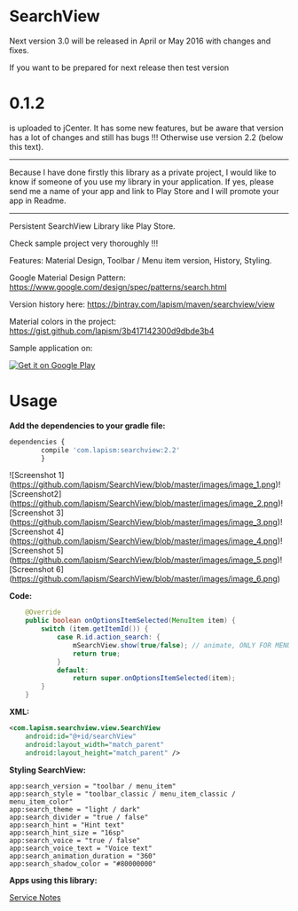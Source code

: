 # SearchView

Next version 3.0 will be released in April or May 2016 with changes and fixes.

If you want to be prepared for next release then test version 
# 0.1.2 
is uploaded to jCenter. 
It has some new features, but be aware that version has a lot of changes and still has bugs !!! Otherwise use version 2.2 (below this text).

------------------------------------------------------------------------------------------------------------------------------

Because I have done firstly this library as a private project, 
I would like to know if someone of you use my library in your application. 
If yes, please send me a name of your app and link to Play Store and I will promote your app in Readme.

------------------------------------------------------------------------------------------------------------------------------

Persistent SearchView Library like Play Store. 

Check sample project very thoroughly !!!

Features: Material Design, Toolbar / Menu item version, History, Styling.

Google Material Design Pattern:
https://www.google.com/design/spec/patterns/search.html

Version history here:
https://bintray.com/lapism/maven/searchview/view

Material colors in the project:
https://gist.github.com/lapism/3b417142300d9dbde3b4

Sample application on:

<a href="https://play.google.com/store/apps/details?id=com.lapism.searchview.sample">
  <img alt="Get it on Google Play"
       src="https://github.com/lapism/SearchView/blob/master/images/google_play.png" />
</a>

# Usage
**Add the dependencies to your gradle file:**
```javascript
dependencies {
        compile 'com.lapism:searchview:2.2'
        }
```

![Screenshot 1]
(https://github.com/lapism/SearchView/blob/master/images/image_1.png)![Screenshot2]
(https://github.com/lapism/SearchView/blob/master/images/image_2.png)![Screenshot 3]
(https://github.com/lapism/SearchView/blob/master/images/image_3.png)![Screenshot 4]
(https://github.com/lapism/SearchView/blob/master/images/image_4.png)![Screenshot 5]
(https://github.com/lapism/SearchView/blob/master/images/image_5.png)![Screenshot 6]
(https://github.com/lapism/SearchView/blob/master/images/image_6.png)

**Code:**
```java
    @Override
    public boolean onOptionsItemSelected(MenuItem item) {
        switch (item.getItemId()) {
            case R.id.action_search: {
                mSearchView.show(true/false); // animate, ONLY FOR MENU ITEM
                return true;
            }
            default:
                return super.onOptionsItemSelected(item);
        }
    }
```

**XML:**
```xml
<com.lapism.searchview.view.SearchView
    android:id="@+id/searchView"
    android:layout_width="match_parent"
    android:layout_height="match_parent" />
```

**Styling SearchView:**
```
app:search_version = "toolbar / menu_item"
app:search_style = "toolbar_classic / menu_item_classic / menu_item_color"
app:search_theme = "light / dark"
app:search_divider = "true / false"
app:search_hint = "Hint text"
app:search_hint_size = "16sp"
app:search_voice = "true / false"
app:search_voice_text = "Voice text"
app:search_animation_duration = "360"
app:search_shadow_color = "#80000000"
```

**Apps using this library:**

[Service Notes](https://play.google.com/store/apps/details?id=notes.service.com.servicenotes)
